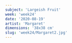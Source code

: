 ```yaml
---
subject: 'Largeish Fruit'
week: 'week24'
date: '2020-08-19'
artist: 'Margaret'
dimensions: '38x38 cm'
slug: 'week24/Margaret2.jpg'
---
```


